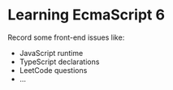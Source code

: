 # Learning EcmaScript 6

Record some front-end issues like:
- JavaScript runtime
- TypeScript declarations
- LeetCode questions
- ...
